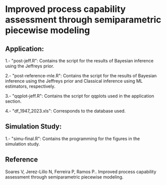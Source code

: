 # Improved process capability assessment through semiparametric piecewise modeling

## Application:
1.- "post-jeff.R": Contains the script for the results of Bayesian inference using the Jeffreys prior.

2.- "post-reference-mle.R": Contains the script for the results of Bayesian inference using the Jeffreys prior and Classical inference using ML estimators, respectively.

3.- "qqplot-jeff.R": Contains the script for qqplots used in the application section.

4.- "df_1947_2023.xls": Corresponds to the database used.

## Simulation Study:
1.- "simu-final.R": Contains the programming for the figures in the simulation study.

## Reference
Soares V, Jerez-Lillo N, Ferreira P, Ramos P.. Improved process capability assessment through semiparametric piecewise modeling.
